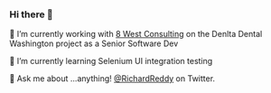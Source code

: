 ### Hi there 👋

🔭 I’m currently working with [8 West Consulting](https://www.8west.ie/) on the Denlta Dental Washington project as a Senior Software Dev

🌱 I’m currently learning Selenium UI integration testing

💬 Ask me about ...anything! [@RichardReddy](https://twitter.com/RichardReddy) on Twitter.
